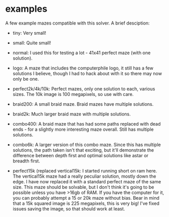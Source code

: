 # examples
A few example mazes compatible with this solver. A brief desciption:

- tiny: Very small!
- small: Quite small!
- normal: I used this for testing a lot - 41x41 perfect maze (with one solution).

- logo: A maze that includes the computerphile logo, it still has a few solutions I believe, though I had to hack about with it so there may now only be one.

- perfect2k/4k/10k: Perfect mazes, only one solution to each, various sizes. The 10k image is 100 megapixels, so use with care.

- braid200: A small braid maze. Braid mazes have multiple solutions.
- braid2k: Much larger braid maze with multiple solutions.

- combo400: A braid maze that has had some paths replaced with dead ends - for a slightly more interesting maze overall. Still has multiple solutions.
- combo6k: A larger version of this combo maze. Since this has multiple solutions, the path taken isn't that exciting, but it'll demonstrate the difference between depth first and optimal solutions like astar or breadth first.

- perfect15k (replaced vertical15k: I started running short on ram here. The vertical15k maze had a really peculiar solution, mostly down the edge. I have now replaced it with a standard perfect maze of the same size. This maze should be solvable, but I don't think it's going to be possible unless you have >16gb of RAM. If you have the computer for it, you can probably attempt a 15 or 20k maze without bias. Bear in mind that a 15k squared image is 225 megapixels, this is very big! I've fixed issues saving the image, so that should work at least.